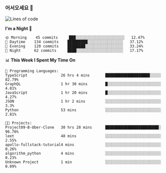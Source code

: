 ### 어서오세요 👋

<!--START_SECTION:waka-->
![Lines of code](https://img.shields.io/badge/From%20Hello%20World%20I%27ve%20Written-5.8%20million%20lines%20of%20code-blue)

**I'm a Night 🦉** 

```text
🌞 Morning    45 commits     ███░░░░░░░░░░░░░░░░░░░░░░   12.47% 
🌆 Daytime    134 commits    █████████░░░░░░░░░░░░░░░░   37.12% 
🌃 Evening    120 commits    ████████░░░░░░░░░░░░░░░░░   33.24% 
🌙 Night      62 commits     ████░░░░░░░░░░░░░░░░░░░░░   17.17%

```


📊 **This Week I Spent My Time On** 

```text
💬 Programming Languages: 
TypeScript               26 hrs 4 mins       ████████████████████░░░░░   82.79% 
GraphQL                  1 hr 30 mins        █░░░░░░░░░░░░░░░░░░░░░░░░   4.81% 
JavaScript               1 hr 20 mins        █░░░░░░░░░░░░░░░░░░░░░░░░   4.27% 
JSON                     1 hr 2 mins         ░░░░░░░░░░░░░░░░░░░░░░░░░   3.3% 
Python                   53 mins             ░░░░░░░░░░░░░░░░░░░░░░░░░   2.81%

🐱‍💻 Projects: 
Project09-B-Uber-Clone   30 hrs 28 mins      ████████████████████████░   96.76% 
leet                     48 mins             ░░░░░░░░░░░░░░░░░░░░░░░░░   2.55% 
apollo-fullstack-tutorial4 mins              ░░░░░░░░░░░░░░░░░░░░░░░░░   0.26% 
algorithm_python         4 mins              ░░░░░░░░░░░░░░░░░░░░░░░░░   0.23% 
Unknown Project          1 min               ░░░░░░░░░░░░░░░░░░░░░░░░░   0.09%

```


<!--END_SECTION:waka-->
